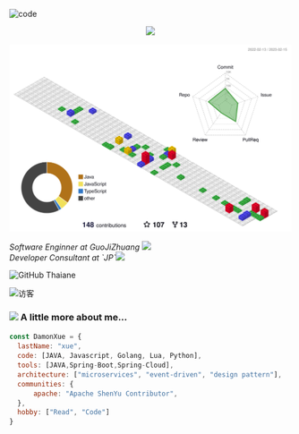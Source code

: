
![code](https://readme-typing-svg.herokuapp.com/?lines=DamonXue.code(Hello,World!);神即是道,道法自然,如来;&font=Fira%20Code&center=true&width=380&height=50)

<div align="center"><img src="https://cdn.jsdelivr.net/gh/sun0225SUN/sun0225SUN/contribution-snake/github-contribution-grid-snake.svg" /></div>

![profile-3d](./profile-3d-contrib/profile-gitblock.svg)

<p><em>Software Enginner at GuoJiZhuang </a><img src="https://media.giphy.com/media/fYSnHlufseco8Fh93Z/giphy.gif" width="30"></br>Developer Consultant at `JP`<img src="https://media.giphy.com/media/WUlplcMpOCEmTGBtBW/giphy.gif" width="30"> 
</em></p>

![GitHub Thaiane](https://img.shields.io/github/followers/damonxue?label=follow&style=social)

![访客](https://visitor-badge.glitch.me/badge?page_id=damonxue.profile)

### <img src="https://media.giphy.com/media/VgCDAzcKvsR6OM0uWg/giphy.gif" width="50"> A little more about me...  

```javascript
const DamonXue = {
  lastName: "xue",
  code: [JAVA, Javascript, Golang, Lua, Python],
  tools: [JAVA,Spring-Boot,Spring-Cloud],
  architecture: ["microservices", "event-driven", "design pattern"],
  communities: {
      apache: "Apache ShenYu Contributor",
  },
  hobby: ["Read", "Code"]
}
```

